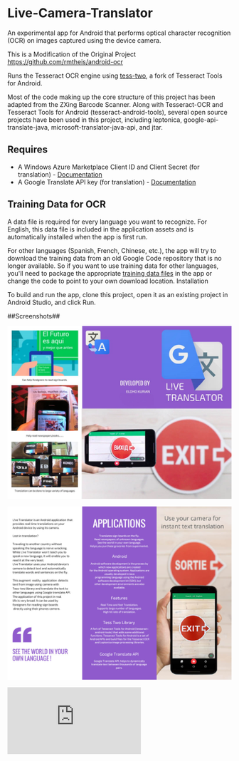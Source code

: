 # Live-Camera-Translator ##

An experimental app for Android that performs optical character recognition (OCR) on images captured using the device camera.

This is a Modification of the Original Project https://github.com/rmtheis/android-ocr

Runs the Tesseract OCR engine using [tess-two](https://github.com/rmtheis/tess-two), a fork of Tesseract Tools for Android.

Most of the code making up the core structure of this project has been adapted from the ZXing Barcode Scanner. Along with Tesseract-OCR and Tesseract Tools for Android (tesseract-android-tools), several open source projects have been used in this project, including leptonica, google-api-translate-java, microsoft-translator-java-api, and jtar.

## Requires ##

- A Windows Azure Marketplace Client ID and Client Secret (for translation) - [Documentation](https://docs.microsoft.com/en-us/azure/#pivot=products&panel=ai)
- A Google Translate API key (for translation) - [Documentation](https://console.developers.google.com/cloud-resource-manager)
    
    
## Training Data for OCR ##

A data file is required for every language you want to recognize. For English, this data file is included in the application assets and is automatically installed when the app is first run.

For other languages (Spanish, French, Chinese, etc.), the app will try to download the training data from an old Google Code repository that is no longer available. So if you want to use training data for other languages, you'll need to package the appropriate [training data files](https://github.com/tesseract-ocr/tessdata) in the app or change the code to point to your own download location.
Installation

To build and run the app, clone this project, open it as an existing project in Android Studio, and click Run.

##Screenshots##

![](https://github.com/eldhok/Live-Camera-Translator/blob/master/Page1.jpg)

![](https://github.com/eldhok/Live-Camera-Translator/blob/master/Page_2.jpg)


![Click to download the Brochure](https://github.com/eldhok/Live-Camera-Translator/files/1850847/L.VE.TRANSLATOR.1.pdf)
